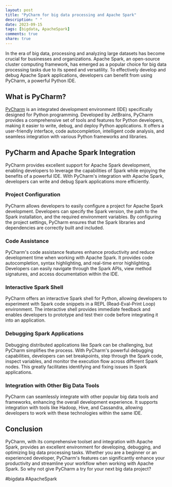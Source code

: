 ```yaml
---
layout: post
title: "PyCharm for big data processing and Apache Spark"
description: " "
date: 2023-09-15
tags: [bigdata, ApacheSpark]
comments: true
share: true
---
```


In the era of big data, processing and analyzing large datasets has become crucial for businesses and organizations. Apache Spark, an open-source cluster computing framework, has emerged as a popular choice for big data processing tasks due to its speed and versatility. To effectively develop and debug Apache Spark applications, developers can benefit from using PyCharm, a powerful Python IDE.

## What is PyCharm?

[PyCharm](https://www.jetbrains.com/pycharm/) is an integrated development environment (IDE) specifically designed for Python programming. Developed by JetBrains, PyCharm provides a comprehensive set of tools and features for Python developers, making it easier to write, debug, and deploy Python applications. It offers a user-friendly interface, code autocompletion, intelligent code analysis, and seamless integration with various Python frameworks and libraries.

## PyCharm and Apache Spark Integration

PyCharm provides excellent support for Apache Spark development, enabling developers to leverage the capabilities of Spark while enjoying the benefits of a powerful IDE. With PyCharm's integration with Apache Spark, developers can write and debug Spark applications more efficiently.

### Project Configuration

PyCharm allows developers to easily configure a project for Apache Spark development. Developers can specify the Spark version, the path to the Spark installation, and the required environment variables. By configuring the project settings, PyCharm ensures that the Spark libraries and dependencies are correctly built and included.

### Code Assistance

PyCharm's code assistance features enhance productivity and reduce development time when working with Apache Spark. It provides code autocompletion, syntax highlighting, and real-time error highlighting. Developers can easily navigate through the Spark APIs, view method signatures, and access documentation within the IDE.

### Interactive Spark Shell

PyCharm offers an interactive Spark shell for Python, allowing developers to experiment with Spark code snippets in a REPL (Read-Eval-Print Loop) environment. The interactive shell provides immediate feedback and enables developers to prototype and test their code before integrating it into an application.

### Debugging Spark Applications

Debugging distributed applications like Spark can be challenging, but PyCharm simplifies the process. With PyCharm's powerful debugging capabilities, developers can set breakpoints, step through the Spark code, inspect variables, and monitor the execution flow across different Spark nodes. This greatly facilitates identifying and fixing issues in Spark applications.

### Integration with Other Big Data Tools

PyCharm can seamlessly integrate with other popular big data tools and frameworks, enhancing the overall development experience. It supports integration with tools like Hadoop, Hive, and Cassandra, allowing developers to work with these technologies within the same IDE.

## Conclusion

PyCharm, with its comprehensive toolset and integration with Apache Spark, provides an excellent environment for developing, debugging, and optimizing big data processing tasks. Whether you are a beginner or an experienced developer, PyCharm's features can significantly enhance your productivity and streamline your workflow when working with Apache Spark. So why not give PyCharm a try for your next big data project?

#bigdata #ApacheSpark